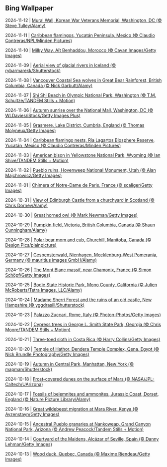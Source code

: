 ## Bing Wallpaper
2024-11-12 | [Mural Wall, Korean War Veterans Memorial, Washington, DC (© Steve Tulley/Alamy)](./wallpaper/2024-11-12.jpg) 

2024-11-11 | [Caribbean flamingos, Yucatán Peninsula, Mexico (© Claudio Contreras/NPL/Minden Pictures)](./wallpaper/2024-11-11.jpg) 

2024-11-10 | [Milky Way, Aït Benhaddou, Morocco (© Cavan Images/Getty Images)](./wallpaper/2024-11-10.jpg) 

2024-11-09 | [Aerial view of glacial rivers in Iceland (© rybarmarekk/Shutterstock)](./wallpaper/2024-11-09.jpg) 

2024-11-08 | [Vancouver Coastal Sea wolves in Great Bear Rainforest, British Columbia, Canada (© Nick Garbutt/Alamy)](./wallpaper/2024-11-08.jpg) 

2024-11-07 | [Shi Shi Beach in Olympic National Park, Washington (© T.M. Schultze/TANDEM Stills + Motion)](./wallpaper/2024-11-07.jpg) 

2024-11-06 | [Autumn sunrise over the National Mall, Washington, DC (© WLDavies/iStock/Getty Images Plus)](./wallpaper/2024-11-06.jpg) 

2024-11-05 | [Grasmere, Lake District, Cumbria, England (© Thomas Molyneux/Getty Images)](./wallpaper/2024-11-05.jpg) 

2024-11-04 | [Caribbean flamingo nests, Ría Lagartos Biosphere Reserve, Yucatán, Mexico (© Claudio Contreras/Minden Pictures)](./wallpaper/2024-11-04.jpg) 

2024-11-03 | [American bison in Yellowstone National Park, Wyoming (© Ian Shive/TANDEM Stills + Motion)](./wallpaper/2024-11-03.jpg) 

2024-11-02 | [Pueblo ruins, Hovenweep National Monument, Utah (© Alan Majchrowicz/Getty Images)](./wallpaper/2024-11-02.jpg) 

2024-11-01 | [Chimera of Notre-Dame de Paris, France (© scaliger/Getty Images)](./wallpaper/2024-11-01.jpg) 

2024-10-31 | [View of Edinburgh Castle from a churchyard in Scotland (© Chris Dorney/Alamy)](./wallpaper/2024-10-31.jpg) 

2024-10-30 | [Great horned owl (© Mark Newman/Getty Images)](./wallpaper/2024-10-30.jpg) 

2024-10-29 | [Pumpkin field, Victoria, British Columbia, Canada (© Shaun Cunningham/Alamy)](./wallpaper/2024-10-29.jpg) 

2024-10-28 | [Polar bear mom and cub, Churchill, Manitoba, Canada (© Design Pics/plainpicture)](./wallpaper/2024-10-28.jpg) 

2024-10-27 | [Gespensterwald, Nienhagen, Mecklenburg-West Pomerania, Germany (© mauritius images GmbH/Alamy)](./wallpaper/2024-10-27.jpg) 

2024-10-26 | [The Mont Blanc massif, near Chamonix, France (© Simon Schöpf/Getty Images)](./wallpaper/2024-10-26.jpg) 

2024-10-25 | [Bodie State Historic Park, Mono County, California (© Julien McRoberts/Tetra Images, LLC/Alamy)](./wallpaper/2024-10-25.jpg) 

2024-10-24 | [Madame Sherri Forest and the ruins of an old castle, New Hampshire (© yggdrasill/Shutterstock)](./wallpaper/2024-10-24.jpg) 

2024-10-23 | [Palazzo Zuccari, Rome, Italy (© Photon-Photos/Getty Images)](./wallpaper/2024-10-23.jpg) 

2024-10-22 | [Cypress trees in George L. Smith State Park, Georgia (© Chris Moore/TANDEM Stills + Motion)](./wallpaper/2024-10-22.jpg) 

2024-10-21 | [Three-toed sloth in Costa Rica (© Harry Collins/Getty Images)](./wallpaper/2024-10-21.jpg) 

2024-10-20 | [Temple of Hathor, Dendera Temple Complex, Qena, Egypt (© Nick Brundle Photography/Getty Images)](./wallpaper/2024-10-20.jpg) 

2024-10-19 | [Autumn in Central Park, Manhattan, New York (© mapman/Shutterstock)](./wallpaper/2024-10-19.jpg) 

2024-10-18 | [Frost-covered dunes on the surface of Mars (© NASA/JPL-Caltech/UArizona)](./wallpaper/2024-10-18.jpg) 

2024-10-17 | [Fossils of belemnites and ammonites, Jurassic Coast, Dorset, England (© Nature Picture Library/Alamy)](./wallpaper/2024-10-17.jpg) 

2024-10-16 | [Great wildebeest migration at Mara River, Kenya (© Ayzenstayn/Getty Images)](./wallpaper/2024-10-16.jpg) 

2024-10-15 | [Ancestral Pueblo granaries at Nankoweap, Grand Canyon National Park, Arizona (© Andrew Peacock/Tandem Stills + Motion)](./wallpaper/2024-10-15.jpg) 

2024-10-14 | [Courtyard of the Maidens, Alcázar of Seville, Spain (© Danny Lehman/Getty Images)](./wallpaper/2024-10-14.jpg) 

2024-10-13 | [Wood duck, Quebec, Canada (© Maxime Riendeau/Getty Images)](./wallpaper/2024-10-13.jpg) 

